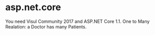 # asp.net.core 
You need Visul Community 2017 and ASP.NET Core 1.1.
  One to Many Realation: a Doctor has many Patients.
